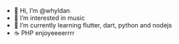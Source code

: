 - 👋 Hi, I’m @whyldan
- 👀 I’m interested in music
- 🌱 I’m currently learning flutter, dart, python and nodejs
- ☕ PHP enjoyeeeerrrr

<!---
whyldan/whyldan is a ✨ special ✨ repository because its `README.md` (this file) appears on your GitHub profile.
You can click the Preview link to take a look at your changes.
--->

